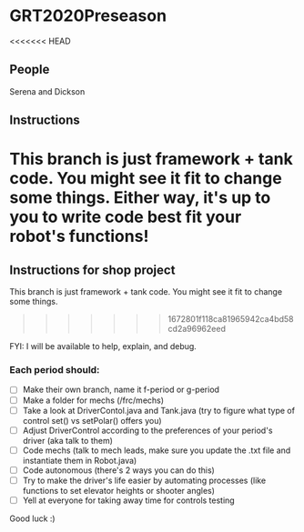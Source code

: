 # GRT2020Preseason

<<<<<<< HEAD
## People

Serena and Dickson

## Instructions

This branch is just framework + tank code. You might see it fit to change some things. Either way, it's up to you to write code best fit your robot's functions!
=======
## Instructions for shop project

This branch is just framework + tank code. You might see it fit to change some things.
>>>>>>> 1672801f118ca81965942ca4bd58cd2a96962eed

FYI: I will be available to help, explain, and debug.

### Each period should:

- [ ] Make their own branch, name it f-period or g-period
- [ ] Make a folder for mechs (/frc/mechs)
- [ ] Take a look at DriverContol.java and Tank.java (try to figure what type of control set() vs setPolar() offers you)
- [ ] Adjust DriverControl according to the preferences of your period's driver (aka talk to them)
- [ ] Code mechs (talk to mech leads, make sure you update the .txt file and instantiate them in Robot.java)
- [ ] Code autonomous (there's 2 ways you can do this)
- [ ] Try to make the driver's life easier by automating processes (like functions to set elevator heights or shooter angles)
- [ ] Yell at everyone for taking away time for controls testing

Good luck :)